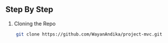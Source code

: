 ## Step By Step

1. Cloning the Repo

```sh
    git clone https://github.com/WayanAndika/project-mvc.git
```
